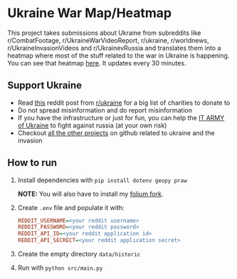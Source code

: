 # Ukraine War Map/Heatmap
This project takes submissions about Ukraine from subreddits like r/CombatFootage, r/UkraineWarVideoReport, r/ukraine, r/worldnews, r/UkraineInvasionVideos and r/UkrainevRussia and translates them into a heatmap where most of the stuff related to the war in Ukraine is happening.
You can see that heatmap [here](https://ruarq.github.io/ukraine-war-heatmap/). It updates every 30 minutes.

## Support Ukraine
- Read [this](https://www.reddit.com/r/ukraine/comments/s6g5un/want_to_support_ukraine_heres_a_list_of_charities/)
	reddit post from [r/ukraine](https://www.reddit.com/r/ukraine) for a big list of charities to donate to
- Do not spread misinformation and do report misinformation
- If you have the infrastructure or just for fun, you can help the
	[IT ARMY of Ukraine](https://t.me/itarmyofukraine2022) to fight against russia (at your own risk)
- Checkout [all the other projects](https://github.com/topics/ukraine/) on github related to ukraine and the invasion

## How to run
1. Install dependencies with `pip install dotenv geopy praw`

	**NOTE:** You will also have to install my [folium fork](https://github.com/python-visualization/folium).

2. Create `.env` file and populate it with:
	```ini
	REDDIT_USERNAME=<your reddit username>
	REDDIT_PASSWORD=<your reddit password>
	REDDIT_API_ID=<your reddit application id>
	REDDIT_API_SECRECT=<your reddit application secret>
	```
3. Create the empty directory `data/historic`
4. Run with `python src/main.py`

